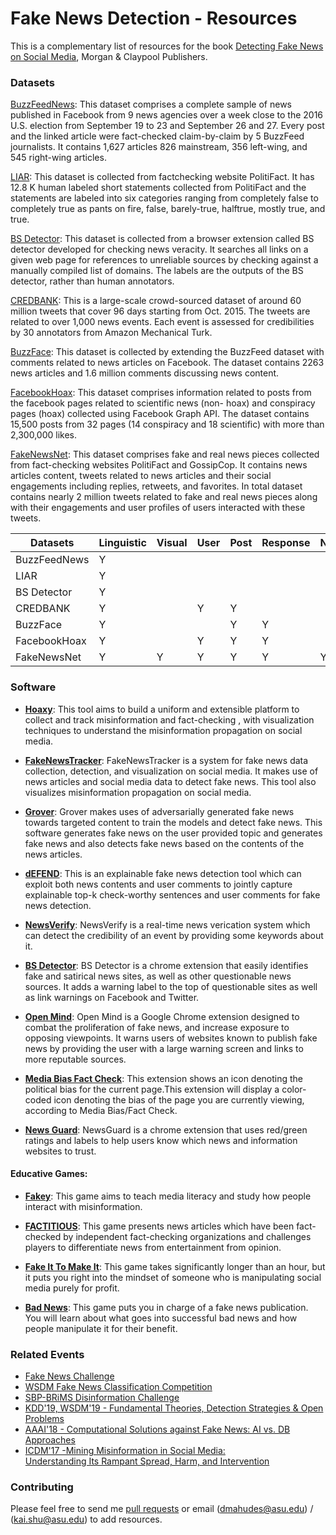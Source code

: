 


# Fake News Detection - Resources

This is a complementary list of resources for the book [Detecting Fake News on Social Media](https://www.morganclaypool.com/doi/abs/10.2200/S00926ED1V01Y201906DMK018), Morgan \& Claypool Publishers. 

### Datasets

[BuzzFeedNews](https://github.com/BuzzFeedNews/2016-10-facebook-fact-check/tree/master/data):
This dataset comprises a complete sample of news published in Facebook from 9 news agencies over a week close to the 2016 U.S. election from September 19 to 23 and September 26 and 27. Every post and the linked article were fact-checked claim-by-claim by 5 BuzzFeed journalists. It contains 1,627 articles 826 mainstream, 356 left-wing, and 545 right-wing articles.

[LIAR](https://www.cs.ucsb.edu/~william/data/liar_dataset.zip):
This dataset  is collected from factchecking website PolitiFact. It has 12.8 K human labeled short statements collected from PolitiFact and the statements are labeled into six categories ranging from completely false to completely true as pants on fire, false, barely-true, halftrue, mostly true, and true.


[BS Detector](https://github.com/bs-detector/bs-detector):
This dataset is collected from a browser extension called BS detector developed for checking news veracity. It searches all links on a given web page for references to unreliable sources by checking against a manually compiled list of domains. The labels are the outputs of the BS detector, rather than human annotators.

[CREDBANK](http://compsocial.github.io/CREDBANK-data/):
This is a large-scale crowd-sourced dataset of around 60 million tweets that cover 96 days starting from Oct. 2015. The tweets are related to over 1,000 news events. Each event is assessed for credibilities by 30 annotators from Amazon Mechanical Turk.

[BuzzFace](https://github.com/gsantia/BuzzFace):
This dataset is collected by extending the BuzzFeed dataset with comments related to news articles on Facebook. The dataset contains 2263 news articles and 1.6 million comments discussing news content.

[FacebookHoax](https://github.com/gabll/some-like-it-hoax):
This dataset comprises information related to posts from the facebook pages related to scientific news (non- hoax) and conspiracy pages (hoax) collected using Facebook Graph API. The dataset contains 15,500 posts from 32 pages (14 conspiracy and 18 scientific) with more than 2,300,000 likes.

[FakeNewsNet](https://github.com/KaiDMML/FakeNewsNet/):
This dataset comprises fake and real news pieces collected from fact-checking websites PolitiFact and GossipCop. It contains news articles content, tweets related to news articles and their social engagements including replies, retweets, and favorites. In total dataset contains nearly 2 million tweets related to fake and real news pieces along with their engagements and user profiles of users interacted with these tweets.


|Datasets | Linguistic | Visual | User|  Post| Response|  Network | Spatial | Temporal |
|--|--|--|--|--|--|--|--|--|
|BuzzFeedNews|Y||||||||
|LIAR| Y||||||||
|BS Detector| Y||||||||
|CREDBANK| Y||Y|Y|||Y|Y|
|BuzzFace| Y|||Y|Y||||
|FacebookHoax| Y||Y|Y|Y||||
|FakeNewsNet|Y|Y|Y|Y|Y|Y|Y|Y|



### Software

 - [**Hoaxy**](https://hoaxy.iuni.iu.edu/): This tool aims to build a uniform and extensible platform to collect and track misinformation and fact-checking , with visualization techniques to understand the misinformation propagation on social media.

 - [**FakeNewsTracker**](http://blogtrackers.fulton.asu.edu:3000/):  FakeNewsTracker is a system for fake news data collection, detection, and visualization on social media. It makes use of news articles and social media data to detect fake news. This tool also visualizes misinformation propagation on social media.
 
 - [**Grover**](https://grover.allenai.org/):  Grover makes uses of adversarially generated fake news towards targeted content to train the models and detect fake news. This software generates fake news on the user provided topic and generates fake news and also detects fake news based on the contents of the news articles.
  
 - [**dEFEND**](http://fooweb-env.qnmbmwmxj3.us-east-2.elasticbeanstalk.com/): This is an explainable fake news detection tool which can exploit both news contents and user comments to jointly capture explainable top-k check-worthy sentences and user comments for fake news detection.

 - [**NewsVerify**](http://www.newsverify.com/NewsVerifyPro/):  NewsVerify is a real-time news verication system which can detect the credibility of an event by providing some keywords about it.
 
 - [**BS Detector**](https://gitlab.com/bs-detector/bs-detector): BS Detector is a chrome extension that easily identifies fake and satirical news sites, as well as other questionable news sources. It adds a warning label to the top of questionable sites as well as link warnings on Facebook and Twitter.
 
 -  [**Open Mind**](https://openmind.press/): Open Mind is a Google Chrome extension designed to combat the proliferation of fake news, and increase exposure to opposing viewpoints. It warns users of websites known to publish fake news by providing the user with a large warning screen and links to more reputable sources.
 
- [**Media Bias Fact Check**](https://chrome.google.com/webstore/detail/official-media-bias-fact/hdcpibgmmcnpjmmenengjgkkfohahegk?hl=en-US):
This extension shows an icon denoting the political bias for the current page.This extension will display a color-coded icon denoting the bias of the page you are currently viewing, according to Media Bias/Fact Check.

 - [**News Guard**](https://www.newsguardtech.com/): NewsGuard is a chrome extension that uses red/green ratings and labels to help users know which news and information websites to trust.
 
#### Educative Games:

 -  [**Fakey**](https://fakey.iuni.iu.edu/): This game aims to teach media literacy and study how people interact with misinformation.
 
 -   [**FACTITIOUS**](http://factitious2017.augamestudio.com/#/): This game presents news articles which have been fact-checked by independent fact-checking organizations and challenges players to differentiate news from entertainment from opinion.

 -   [**Fake It To Make It**](https://www.fakeittomakeitgame.com/): This game takes significantly longer than an hour, but it puts you right into the mindset of someone who is manipulating social media purely for profit.

-   [**Bad News**](https://getbadnews.com/#intro): This game  puts you in charge of a fake news publication. You will learn about what goes into successful bad news and how people manipulate it for their benefit.


###  Related Events
 - [Fake News Challenge]([http://www.fakenewschallenge.org/](http://www.fakenewschallenge.org/))
 - [WSDM Fake News Classification Competition]([https://www.kaggle.com/c/fake-news-pair-classification-challenge/](https://www.kaggle.com/c/fake-news-pair-classification-challenge/))
 - [SBP-BRiMS Disinformation Challenge]([http://sbp-brims.org/2019/challenge/challenge2_Disinformation.html](http://sbp-brims.org/2019/challenge/challenge2_Disinformation.html))
 - [KDD'19, WSDM'19 - Fundamental Theories, Detection Strategies & Open Problems]([https://www.fake-news-tutorial.com/](https://www.fake-news-tutorial.com/))
 - [AAAI'18 - Computational Solutions against Fake News: AI vs. DB Approaches]([https://john.cs.olemiss.edu/~nhassan/file/aaai2018tutorial.html](https://john.cs.olemiss.edu/~nhassan/file/aaai2018tutorial.html))
- [ICDM'17 -Mining Misinformation in Social Media:  
Understanding Its Rampant Spread, Harm, and Intervention]([http://www.public.asu.edu/~liangwu1/ICDM17MisinformationTutorial.html](http://www.public.asu.edu/~liangwu1/ICDM17MisinformationTutorial.html))


### Contributing


Please feel free to send me [pull requests](https://github.com/mdepak/fake-news-detection-resources/pulls) or email ([dmahudes@asu.edu](mailto:dmahudes@asu.edu)) / ([kai.shu@asu.edu](mailto:kai.shu@asu.edu)) to add resources.

